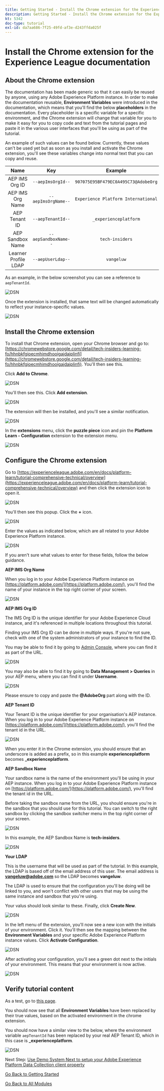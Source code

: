 ```yaml
---
title: Getting Started - Install the Chrome extension for the Experience League documentation
description: Getting Started - Install the Chrome extension for the Experience League documentation
kt: 5342
doc-type: tutorial
exl-id: da7aa686-7f25-49fd-af3e-d243ffda025f
---
```

# Install the Chrome extension for the Experience League documentation

## About the Chrome extension

The documentation has been made generic so that it can easily be reused by anyone, using any Adobe Experience Platform instance. 
In order to make the documentation reusable, **Environment Variables** were introduced in the documentation, which means that you'll find the below **placeholders** in the documentation. Every placeholder is a specific variable for a specific environment, and the Chrome extension will change that variable for you to make it easy for you to copy code and text from the tutorial pages and paste it in the various user interfaces that you'll be using as part of the tutorial.

An example of such values can be found below. Currently, these values can't be used yet but as soon as you install and activate the Chrome extension, you'll see these variables change into normal text that you can copy and reuse.

| Name     | Key | Example |
|:-------------:| :---------------:| :---------------:|
| AEP IMS Org ID         | `--aepImsOrgId--` |`907075E95BF479EC0A495C73@AdobeOrg`|
| AEP IMS Org Name         | `--aepImsOrgName--` |`Experience Platform International`|
| AEP Tenant ID         | `--aepTenantId--` | `_experienceplatform` |
| AEP Sandbox Name         | `--aepSandboxName--` | `tech-insiders` |
| Learner Profile LDAP        | `--aepUserLdap--` | `vangeluw`|

As an example, in the below screenshot you can see a reference to `aepTenantId`.

![DSN](./images/mod7before.png)

Once the extension is installed, that same text will be changed automatically to reflect your instance-specific values.

![DSN](./images/mod7.png)

## Install the Chrome extension

To install that Chrome extension, open your Chrome browser and go to: [https://chromewebstore.google.com/detail/tech-insiders-learning-fo/hhnbkfgioecmhimdhooigajdajplinfi](https://chromewebstore.google.com/detail/tech-insiders-learning-fo/hhnbkfgioecmhimdhooigajdajplinfi). You'll then see this. 

Click **Add to Chrome**. 

![DSN](./images/c2.png)

You'll then see this. Click **Add extension**.

![DSN](./images/c3.png)

The extension will then be installed, and you'll see a similar notification.

![DSN](./images/c4.png)

In the **extensions** menu, click the **puzzle piece** icon and pin the **Platform Learn - Configuration** extension to the extension menu.

![DSN](./images/c6.png)

## Configure the Chrome extension

Go to [https://experienceleague.adobe.com/en/docs/platform-learn/tutorial-comprehensive-technical/overview](https://experienceleague.adobe.com/en/docs/platform-learn/tutorial-comprehensive-technical/overview) and then click the extension icon to open it.

![DSN](./images/tuthome.png)

You'll then see this popup. Click the **+** icon.

![DSN](./images/c7.png)

Enter the values as indicated below, which are all related to your Adobe Experience Platform instance. 

![DSN](./images/c8.png)

If you aren't sure what values to enter for these fields, follow the below guidance.

**AEP IMS Org Name**

When you log in to your Adobe Experience Platform instance on [https://platform.adobe.com/](https://platform.adobe.com/), you'll find the name of your instance in the top right corner of your screen.

![DSN](./images/aepname.png)

**AEP IMS Org ID**

The IMS Org ID is the unique identifier for your Adobe Experience Cloud instance, and it's referenced in multiple locations throughout this tutorial.

Finding your IMS Org ID can be done in multiple ways. If you're not sure, check with one of the system administrators of your instance to find the ID.

You may be able to find it by going to [Admin Console](https://https://adminconsole.adobe.com/), where you can find it as part of the URL.

![DSN](./images/aepid1.png)

You may also be able to find it by going to **Data Management > Queries** in your AEP menu, where you can find it under **Username**.

![DSN](./images/aepid2.png)

Please ensure to copy and paste the **@AdobeOrg** part along with the ID.

**AEP Tenant ID**

Your Tenant ID is the unique identifier for your organisation's AEP instance. When you log in to your Adobe Experience Platform instance on [https://platform.adobe.com/](https://platform.adobe.com/), you'll find the tenant id in the URL.

![DSN](./images/aeptenantid.png)

When you enter it in the Chrome extension, you should ensure that an underscore is added as a prefix, so in this example **experienceplatform** becomes **_experienceplatform**.

**AEP Sandbox Name**

Your sandbox name is the name of the environment you'll be using in your AEP instance. When you log in to your Adobe Experience Platform instance on [https://platform.adobe.com/](https://platform.adobe.com/), you'll find the tenant id in the URL. 

Before taking the sandbox name from the URL, you should ensure you're in the sandbox that you should use for this tutorial. You can switch to the right sandbox by clicking the sandbox switcher menu in the top right corner of your screen.

![DSN](./images/aepsandboxsw.png)

In this example, the AEP Sandbox Name is **tech-insiders**.

![DSN](./images/aepsname.png)

**Your LDAP**

This is the username that will be used as part of the tutorial. In this example, the LDAP is based off of the email address of this user. The email address is **vangeluw@adobe.com** so the LDAP becomes **vangeluw**.

The LDAP is used to ensure that the configuration you'll be doing will be linked to you, and won't conflict with other users that may be using the same instance and sandbox that you're using.

Your valus should look similar to these.
Finally, click **Create New**.

![DSN](./images/c8a.png)


In the left menu of the extension, you'll now see a new icon with the initials of your environment. Click it. You'll then see the mapping between the **Environment Variables** and your specific Adobe Experience Platform instance values. Click **Activate Configuration**.

![DSN](./images/c9.png)

After activating your configuration, you'll see a green dot next to the initials of your environment. This means that your environment is now active.

![DSN](./images/c10.png)

## Verify tutorial content

As a test, go to [this page](https://experienceleague.adobe.com/en/docs/platform-learn/tutorial-comprehensive-technical/datadistiller/module51/ex3).

You should now see that all **Environment Variables** have been replaced by their true values, based on the activated environment in the chrome extension.

You should now have a similar view to the below, where the environment variable `aepTenantId` has been replaced by your real AEP Tenant ID, which in this case is **_experienceplatform**. 

![DSN](./images/mod7.png)

Next Step: [Use Demo System Next to setup your Adobe Experience Platform Data Collection client property](./ex2.md)

[Go Back to Getting Started](./getting-started.md)

[Go Back to All Modules](./../../../overview.md)
